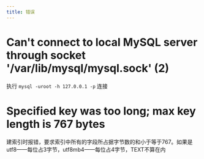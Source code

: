 ```yaml
---
title: 错误
---
```


#  Can't connect to local MySQL server through socket '/var/lib/mysql/mysql.sock' (2)
执行 `mysql -uroot -h 127.0.0.1 -p` 连接

# Specified key was too long; max key length is 767 bytes
建索引时报错，要求索引中所有的字段所占据字节数的和小于等于767。如果是utf8——每位占3字节，utf8mb4——每位占4字节，TEXT不算在内
                      